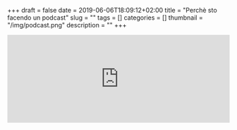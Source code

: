 +++
draft = false
date = 2019-06-06T18:09:12+02:00
title = "Perchè sto facendo un podcast"
slug = ""
tags = []
categories = []
thumbnail = "/img/podcast.png"
description = ""
+++

<iframe src="https://widget.spreaker.com/player?episode_id=18982172&theme=light&playlist=false&playlist-continuous=false&autoplay=false&live-autoplay=false&chapters-image=true&episode_image_position=right&hide-logo=false&hide-likes=false&hide-comments=false&hide-sharing=false&hide-download=true" width="100%" height="200px" frameborder="0"></iframe>
